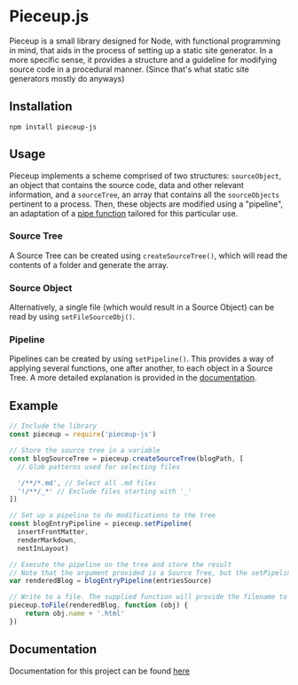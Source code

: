 # Pieceup.js

Pieceup is a small library designed for Node, with functional programming in mind, that aids in the process of setting up a static site generator. In a more specific sense, it provides a structure and a guideline for modifying source code in a procedural manner. (Since that's what static site generators mostly do anyways)

## Installation

```
npm install pieceup-js
```
## Usage

Pieceup implements a scheme comprised of two structures: ```sourceObject```, an object that contains the source code, data and other relevant information,  and a ```sourceTree```, an array that contains all the ```sourceObjects``` pertinent to a process. Then, these objects are modified using a "pipeline", an adaptation of a [pipe function](https://medium.com/@venomnert/pipe-function-in-javascript-8a22097a538e) tailored for this particular use.

### Source Tree

A Source Tree can be created using ```createSourceTree()```, which will read the contents of a folder and generate the array. 

### Source Object

Alternatively, a single file (which would result in a Source Object) can be read by using ```setFileSourceObj()```.

### Pipeline

Pipelines can be created by using ```setPipeline()```. This provides a way of applying several functions, one after another, to each object in a Source Tree. A more detailed explanation is provided in the [documentation](https://github.com/alleras/pieceup.js#documentation).

## Example

```javascript
// Include the library
const pieceup = require('pieceup-js')

// Store the source tree in a variable
const blogSourceTree = pieceup.createSourceTree(blogPath, [
  // Glob patterns used for selecting files

  '/**/*.md', // Select all .md files
  '!/**/_*' // Exclude files starting with '_'
])

// Set up a pipeline to do modifications to the tree
const blogEntryPipeline = pieceup.setPipeline(
  insertFrontMatter,
  renderMarkdown,
  nestInLayout)

// Execute the pipeline on the tree and store the result
// Note that the argument provided is a Source Tree, but the setPipeline() function will iterate over it and call the composition of functions using each Source Object as the argument.
var renderedBlog = blogEntryPipeline(entriesSource)

// Write to a file. The supplied function will provide the filename to use
pieceup.toFile(renderedBlog, function (obj) {
    return obj.name + '.html'
})

```

## Documentation

Documentation for this project can be found [here](https://github.com/alleras/pieceup.js/blob/master/docs/INDEX.md)
